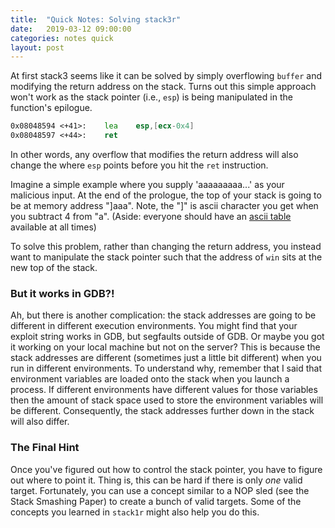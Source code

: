 ```yaml
---
title:  "Quick Notes: Solving stack3r"
date:   2019-03-12 09:00:00
categories: notes quick
layout: post
---
```


At first stack3 seems like it can be solved by simply overflowing `buffer` and
modifying the return address on the stack. Turns out this simple approach won't
work as the stack pointer (i.e., `esp`) is being manipulated in the function's
epilogue. 

```asm
0x08048594 <+41>:    lea    esp,[ecx-0x4]
0x08048597 <+44>:    ret
```

In other words, any overflow that modifies the return address will
also change the where `esp` points before you hit the `ret` instruction.

Imagine a simple example where you supply 'aaaaaaaaa...' as your malicious
input. At the end of the prologue, the top of your stack is going to be at
memory address "]aaa". Note, the "]" is ascii character you get when you
subtract 4 from "a". (Aside: everyone should have an [ascii table](http://www.asciitable.com/) available at all times)    

To solve this problem, rather than changing the return address, you instead
want to manipulate the stack pointer such that the address of `win` sits at the
new top of the stack.  


### But it works in GDB?!

Ah, but there is another complication: the stack addresses are going to be
different in different execution environments. You might find that your exploit
string works in GDB, but segfaults outside of GDB. Or maybe you got it working
on your local machine but not on the server? This is because the stack
addresses are different (sometimes just a little bit different) when you run in
different environments.  To understand why, remember that I said that
environment variables are loaded onto the stack when you launch a process. If
different environments have different values for those variables then the
amount of stack space used to store the environment variables  will be
different.  Consequently, the stack addresses further down in the stack will
also differ.    

### The Final Hint

Once you've figured out how to control the stack pointer, you have to figure
out where to point it. Thing is, this can be hard if there is only *one* valid
target. Fortunately, you can use a concept similar to a NOP sled (see the Stack
Smashing Paper) to create a bunch of valid targets. Some of the concepts you
learned in `stack1r` might also help you do this.  
